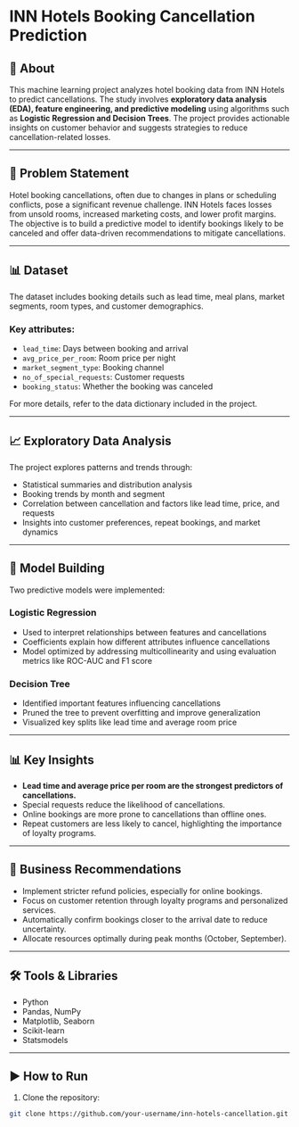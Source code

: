 # INN Hotels Booking Cancellation Prediction

## 📖 About
This machine learning project analyzes hotel booking data from INN Hotels to predict cancellations. The study involves **exploratory data analysis (EDA), feature engineering, and predictive modeling** using algorithms such as **Logistic Regression and Decision Trees**. The project provides actionable insights on customer behavior and suggests strategies to reduce cancellation-related losses.

---

## 🎯 Problem Statement
Hotel booking cancellations, often due to changes in plans or scheduling conflicts, pose a significant revenue challenge. INN Hotels faces losses from unsold rooms, increased marketing costs, and lower profit margins. The objective is to build a predictive model to identify bookings likely to be canceled and offer data-driven recommendations to mitigate cancellations.

---

## 📊 Dataset
The dataset includes booking details such as lead time, meal plans, market segments, room types, and customer demographics.

### Key attributes:
- `lead_time`: Days between booking and arrival
- `avg_price_per_room`: Room price per night
- `market_segment_type`: Booking channel
- `no_of_special_requests`: Customer requests
- `booking_status`: Whether the booking was canceled

For more details, refer to the data dictionary included in the project.

---

## 📈 Exploratory Data Analysis
The project explores patterns and trends through:
- Statistical summaries and distribution analysis
- Booking trends by month and segment
- Correlation between cancellation and factors like lead time, price, and requests
- Insights into customer preferences, repeat bookings, and market dynamics

---

## 🤖 Model Building
Two predictive models were implemented:

### Logistic Regression
- Used to interpret relationships between features and cancellations
- Coefficients explain how different attributes influence cancellations
- Model optimized by addressing multicollinearity and using evaluation metrics like ROC-AUC and F1 score

### Decision Tree
- Identified important features influencing cancellations
- Pruned the tree to prevent overfitting and improve generalization
- Visualized key splits like lead time and average room price

---

## 📊 Key Insights
- **Lead time and average price per room are the strongest predictors of cancellations.**
- Special requests reduce the likelihood of cancellations.
- Online bookings are more prone to cancellations than offline ones.
- Repeat customers are less likely to cancel, highlighting the importance of loyalty programs.

---

## 📌 Business Recommendations
- Implement stricter refund policies, especially for online bookings.
- Focus on customer retention through loyalty programs and personalized services.
- Automatically confirm bookings closer to the arrival date to reduce uncertainty.
- Allocate resources optimally during peak months (October, September).

---

## 🛠️ Tools & Libraries
- Python  
- Pandas, NumPy  
- Matplotlib, Seaborn
- Scikit-learn
- Statsmodels
  
---

## ▶ How to Run
1. Clone the repository:
```bash
git clone https://github.com/your-username/inn-hotels-cancellation.git
